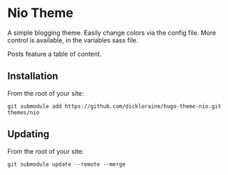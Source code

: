 # Nio Theme

A simple blogging theme. Easily change colors via the config file. More control is available, in the variables sass file. 

Posts feature a table of content.

## Installation

From the root of your site:

```
git submodule add https://github.com/dickloraine/hugo-theme-nio.git themes/nio
```

## Updating

From the root of your site:

```
git submodule update --remote --merge
```

